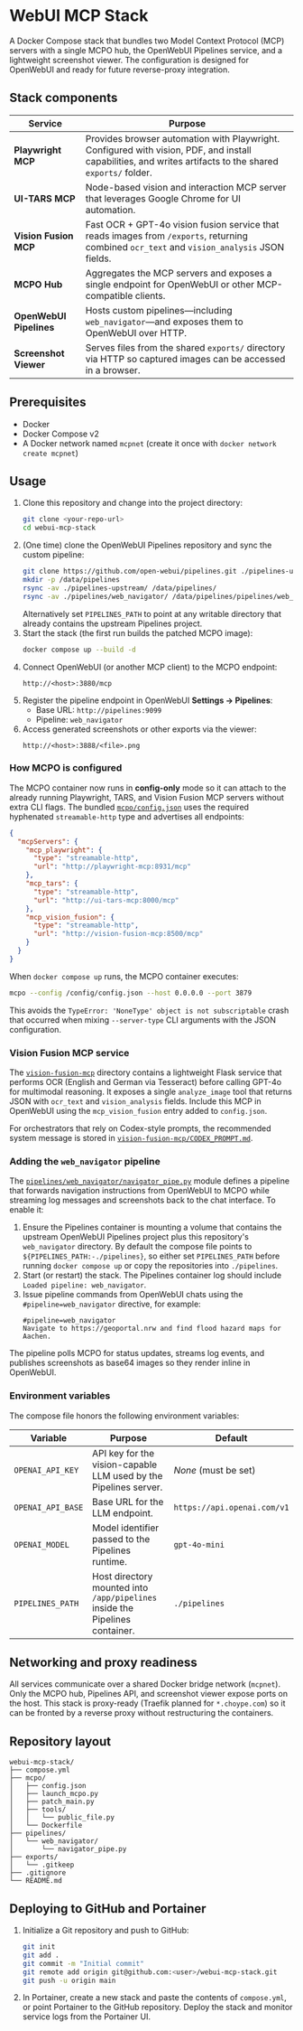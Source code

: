 
# WebUI MCP Stack

A Docker Compose stack that bundles two Model Context Protocol (MCP) servers with a single MCPO hub, the OpenWebUI Pipelines service, and a lightweight screenshot viewer. The configuration is designed for OpenWebUI and ready for future reverse-proxy integration.

## Stack components

| Service | Purpose |
| ------- | ------- |
| **Playwright MCP** | Provides browser automation with Playwright. Configured with vision, PDF, and install capabilities, and writes artifacts to the shared `exports/` folder. |
| **UI-TARS MCP** | Node-based vision and interaction MCP server that leverages Google Chrome for UI automation. |
| **Vision Fusion MCP** | Fast OCR + GPT-4o vision fusion service that reads images from `/exports`, returning combined `ocr_text` and `vision_analysis` JSON fields. |
| **MCPO Hub** | Aggregates the MCP servers and exposes a single endpoint for OpenWebUI or other MCP-compatible clients. |
| **OpenWebUI Pipelines** | Hosts custom pipelines—including `web_navigator`—and exposes them to OpenWebUI over HTTP. |
| **Screenshot Viewer** | Serves files from the shared `exports/` directory via HTTP so captured images can be accessed in a browser. |

## Prerequisites

* Docker
* Docker Compose v2
* A Docker network named `mcpnet` (create it once with `docker network create mcpnet`)

## Usage

1. Clone this repository and change into the project directory:
   ```bash
   git clone <your-repo-url>
   cd webui-mcp-stack
   ```
2. (One time) clone the OpenWebUI Pipelines repository and sync the custom pipeline:
   ```bash
   git clone https://github.com/open-webui/pipelines.git ./pipelines-upstream
   mkdir -p /data/pipelines
   rsync -av ./pipelines-upstream/ /data/pipelines/
   rsync -av ./pipelines/web_navigator/ /data/pipelines/pipelines/web_navigator/
   ```
   Alternatively set `PIPELINES_PATH` to point at any writable directory that already contains the upstream Pipelines project.
3. Start the stack (the first run builds the patched MCPO image):
   ```bash
   docker compose up --build -d
   ```
4. Connect OpenWebUI (or another MCP client) to the MCPO endpoint:
   ```
   http://<host>:3880/mcp
   ```
5. Register the pipeline endpoint in OpenWebUI **Settings → Pipelines**:
   * Base URL: `http://pipelines:9099`
   * Pipeline: `web_navigator`
6. Access generated screenshots or other exports via the viewer:
   ```
   http://<host>:3888/<file>.png
   ```

### How MCPO is configured

The MCPO container now runs in **config-only** mode so it can attach to the already running Playwright, TARS, and Vision Fusion MCP servers without extra CLI flags. The bundled [`mcpo/config.json`](./mcpo/config.json) uses the required hyphenated `streamable-http` type and advertises all endpoints:

```json
{
  "mcpServers": {
    "mcp_playwright": {
      "type": "streamable-http",
      "url": "http://playwright-mcp:8931/mcp"
    },
    "mcp_tars": {
      "type": "streamable-http",
      "url": "http://ui-tars-mcp:8000/mcp"
    },
    "mcp_vision_fusion": {
      "type": "streamable-http",
      "url": "http://vision-fusion-mcp:8500/mcp"
    }
  }
}
```

When `docker compose up` runs, the MCPO container executes:

```bash
mcpo --config /config/config.json --host 0.0.0.0 --port 3879
```

This avoids the `TypeError: 'NoneType' object is not subscriptable` crash that occurred when mixing `--server-type` CLI arguments with the JSON configuration.

### Vision Fusion MCP service

The [`vision-fusion-mcp`](./vision-fusion-mcp) directory contains a lightweight Flask service that performs OCR (English and German via Tesseract) before calling GPT-4o for multimodal reasoning. It exposes a single `analyze_image` tool that returns JSON with `ocr_text` and `vision_analysis` fields. Include this MCP in OpenWebUI using the `mcp_vision_fusion` entry added to `config.json`.

For orchestrators that rely on Codex-style prompts, the recommended system message is stored in [`vision-fusion-mcp/CODEX_PROMPT.md`](./vision-fusion-mcp/CODEX_PROMPT.md).

### Adding the `web_navigator` pipeline

The [`pipelines/web_navigator/navigator_pipe.py`](./pipelines/web_navigator/navigator_pipe.py) module defines a pipeline that forwards navigation instructions from OpenWebUI to MCPO while streaming log messages and screenshots back to the chat interface. To enable it:

1. Ensure the Pipelines container is mounting a volume that contains the upstream OpenWebUI Pipelines project plus this repository's `web_navigator` directory. By default the compose file points to `${PIPELINES_PATH:-./pipelines}`, so either set `PIPELINES_PATH` before running `docker compose up` or copy the repositories into `./pipelines`.
2. Start (or restart) the stack. The Pipelines container log should include `Loaded pipeline: web_navigator`.
3. Issue pipeline commands from OpenWebUI chats using the `#pipeline=web_navigator` directive, for example:
   ```
   #pipeline=web_navigator
   Navigate to https://geoportal.nrw and find flood hazard maps for Aachen.
   ```

The pipeline polls MCPO for status updates, streams log events, and publishes screenshots as base64 images so they render inline in OpenWebUI.

### Environment variables

The compose file honors the following environment variables:

| Variable | Purpose | Default |
| -------- | ------- | ------- |
| `OPENAI_API_KEY` | API key for the vision-capable LLM used by the Pipelines server. | _None_ (must be set) |
| `OPENAI_API_BASE` | Base URL for the LLM endpoint. | `https://api.openai.com/v1` |
| `OPENAI_MODEL` | Model identifier passed to the Pipelines runtime. | `gpt-4o-mini` |
| `PIPELINES_PATH` | Host directory mounted into `/app/pipelines` inside the Pipelines container. | `./pipelines` |

## Networking and proxy readiness

All services communicate over a shared Docker bridge network (`mcpnet`). Only the MCPO hub, Pipelines API, and screenshot viewer expose ports on the host. This stack is proxy-ready (Traefik planned for `*.choype.com`) so it can be fronted by a reverse proxy without restructuring the containers.

## Repository layout

```
webui-mcp-stack/
├── compose.yml
├── mcpo/
│   ├── config.json
│   ├── launch_mcpo.py
│   ├── patch_main.py
│   ├── tools/
│   │   └── public_file.py
│   └── Dockerfile
├── pipelines/
│   └── web_navigator/
│       └── navigator_pipe.py
├── exports/
│   └── .gitkeep
├── .gitignore
└── README.md
```

## Deploying to GitHub and Portainer

1. Initialize a Git repository and push to GitHub:
   ```bash
   git init
   git add .
   git commit -m "Initial commit"
   git remote add origin git@github.com:<user>/webui-mcp-stack.git
   git push -u origin main
   ```
2. In Portainer, create a new stack and paste the contents of `compose.yml`, or point Portainer to the GitHub repository. Deploy the stack and monitor service logs from the Portainer UI.
